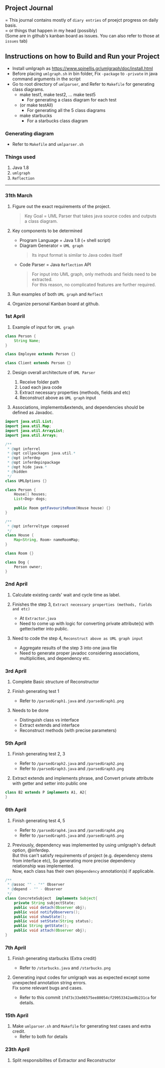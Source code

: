  ## Project Journal
= This journal contains mostly of `diary entries` of proejct progress on daily basis.   
= or things that happen in my head (possibly)   
(Some are in github's kanban board as issues. You can also refer to those at `issues` tab)

## Instructions on how to Build and Run your Project
- Install umlgraph as https://www.spinellis.gr/umlgraph/doc/install.html
- Before placing `umlgraph.sh` in bin folder, Fix `-package` to `-private` in java command arguments in the script
- Go to root directory of `umlparser`, and Refer to `Makefile` for generating class diagrams.
    - make test1, make test2, ... make test5
        - For generating a class diagram for each test
    - (or make testAll)
        - For generating all the 5 class diagrams
    - make starbucks
        - For a starbucks class diagram

### Generating diagram
- Refer to `Makefile` and `umlparser.sh` 

### Things used
1. Java 1.8
2. `umlgraph`
3. `Reflection`

------------------------------

### 31th March
1. Figure out the exact requirements of the project.
    > Key Goal = UML Parser that takes java source codes and outputs a class diagram.

2. Key components to be determined
    - Program Language = Java 1.8 (+ shell script)
    - Diagram Generator = `UML graph`
        > Its input format is similar to Java codes itself
    - Code Parser = Java `Reflection` API
        > For input into UML graph, only methods and fields need to be extracted.   
        > For this reason, no complicated features are further required.

3. Run examples of both `UML graph` and `Reflect`

4. Organize personal Kanban board at github.

### 1st April
1. Example of input for `UML graph`

``` Java
class Person {
	String Name;
}

class Employee extends Person {}

class Client extends Person {}
```

2. Design overall architecture of `UML Parser`
    1. Receive folder path
    2. Load each java code
    3. Extract necessary properties (methods, fields and etc)
    4. Reconstruct above as `UML graph` input
    
    
3. Associations, implements&extends, and dependencies should be defined as Javadoc.

``` Java
import java.util.List;
import java.util.Map;
import java.util.ArrayList;
import java.util.Arrays;

/**
 * @opt inferrel
 * @opt collpackages java.util.*
 * @opt inferdep
 * @opt inferdepinpackage
 * @opt hide java.*
 * @hidden
 */
class UMLOptions {}

class Person {
    House[] houses;
    List<Dog> dogs;
    
    public Room getFavouriteRoom(House house) {}
}

/**
 * @opt inferreltype composed
 */
class House {
    Map<String, Room> nameRoomMap;
}

class Room {}

class Dog {
    Person owner;
}
```

### 2nd April
1. Calculate existing cards' wait and cycle time as label.

2. Finishes the step 3, `Extract necessary properties (methods, fields and etc)`   
    - At `Extractor.java`
    - Need to come up with logic for converting private attribute(s) with getter/setter into public.
    
3. Need to code the step 4, `Reconstruct above as UML graph input`
    - Aggregate results of the step 3 into one java file
    - Need to generate proper javadoc considering associations, multiplicities, and dependency etc.

### 3rd April
1. Complete Basic structure of Reconstructor

2. Finish generating test 1
	- Refer to `/parsedGraph1.java` and `/parsedGraph1.png`

3. Needs to be done
	- Distinguish class vs interface
	- Extract extends and interface
	- Reconstruct methods (with precise parameters)

### 5th April
1. Finish generating test 2, 3
	- Refer to `/parsedGraph2.java` and `/parsedGraph2.png`
	- Refer to `/parsedGraph3.java` and `/parsedGraph3.png`

2. Extract extends and implements phrase, and Convert private attribute with getter and setter into public one
``` Java
class B2 extends P implements A1, A2{
}
```

### 6th April
1. Finish generating test 4, 5
	- Refer to `/parsedGraph4.java` and `/parsedGraph4.png`
	- Refer to `/parsedGraph5.java` and `/parsedGraph5.png`

2. Previously, dependency was implemented by using umlgraph's default option, @inferdep.   
But this can't satisfy requirements of project (e.g. dependency stems from interface etc), So generating more precise dependency relationship was implemented.   
Now, each class has their own `@dependency` annotation(s) if applicable.
``` Java
/**
 * @assoc "" - "*" Observer
 * @depend - "" - Observer
 */
class ConcreteSubject  implements Subject{
	private String subjectState;
	public void detach(Observer obj);
	public void notifyObservers();
	public void showState();
	public void setState(String status);
	public String getState();
	public void attach(Observer obj);
}
```


### 7th April
1. Finish generating starbucks (Extra credit)
	- Refer to `/starbucks.java` and `/starbucks.png`

2. Generating input codes for umlgraph was as expected except some unexpected annotation string errors.   
Fix some relevant bugs and cases.  
	- Refer to this commit `1fd73c33e06575ee80054cf29953342ae0b231ca` for details.

### 15th April
1. Make `umlparser.sh` and `Makefile` for generating test cases and extra credit.
	- Refer to both for details

### 23th April
1. Split responsibilites of Extractor and Reconstructor